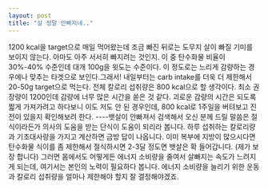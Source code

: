 ```yaml
---
layout: post
title: "살 정말 안빠지네.."
---
```


1200 kcal을 target으로 매일 먹어왔는데 조금 빠진 뒤로는 도무지 살이 빠질 기미를 보이지 않는다. 아마도 아주 서서히 빠지려는 것인지. 이 중 탄수화물 비율이 30%-40% 수준인데 대개 100g을 윗도는 수준이다. 이 정도로는 느리게 감량하는 경우에나 맞추는 타겟으로 보인다.그래서! 내일부터는 carb intake를 더욱 더 제한해서 20-50g target으로 먹는다. 전체 칼로리 섭취량은 800 kcal으로 할 생각이다. 최소 권장량이 1200인데 감량에 너무 많은 시간을 쏟은 것 같다. 괴로운 감량의 시간은 되도록 짧게 가져가려고 하다보니 이도 저도 안 된 경우인데, 800 kcal로 1주일을 버텨보고 진전이 있을지 확인해보려 한다. ----뱃살이 안빠져서 검색해서 오신 분께 드릴 말씀은 절식이라든가 의사의 도움을 받는 단식이 도움이 되리라 봅니다. 하루 섭취하는 칼로리량과 기초대사량을 가지고 계산하면 금방 답이 나옵니다. 이미 복부에 지방이 많으시다면 탄수화물 식이를 좀 제한해서 절식하시면 2-3달 정도면 뱃살은 확 들어갑니다. (제가 보장 합니다) 그러면 몸에서도 어떻게든 에너지 소비량을 줄여서 살빠지는 속도가 느려지게 되는데, 여기서는 본인의 노력이 필요하다 봅니다. 에너지 소비량을 늘리기 위한 운동과 칼로리 섭취량을 얼마나 제한해야 할지 잘 결정해야겠죠.

